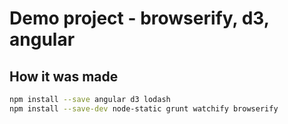 # Demo project - browserify, d3, angular

## How it was made

```sh
npm install --save angular d3 lodash
npm install --save-dev node-static grunt watchify browserify
```
